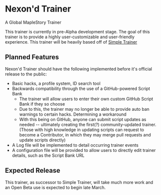 # Nexon'd Trainer
A Global MapleStory Trainer

This trainer is currently in pre-Alpha development stage. The goal of this trainer is to provide a highly user-customizable and user-friendly experience. This trainer will be heavily based off of [Simple Trainer](https://github.com/md35-gk/Simple-Trainer)

## Planned Features
Nexon'd Trainer should have the following implemented before it's official release to the public:
* Basic hacks, a profile system, ID search tool
* Backwards compatibility through the use of a GitHub-powered Script Bank
  * The trainer will allow users to enter their own custom GitHub Script Bank if they so choose
  * Due to this, the trainer may no longer be able to provide auto ban warnings to certain hacks. Determining a workaround
  * With this being on GitHub, anyone can submit script updates as needed -- ultimately creating the first(?) community-updated trainer. (Those with high knowledge in updating scripts can request to become a Contributor, in which they may merge pull requests and update scripts directly)
* A Log file will be implemented to detail occurring trainer events
* A configuration file will be provided to allow users to directly edit trainer details, such as the Script Bank URL

## Expected Release
This trainer, as successor to Simple Trainer, will take much more work and an Open Beta use is expected to begin late March.
